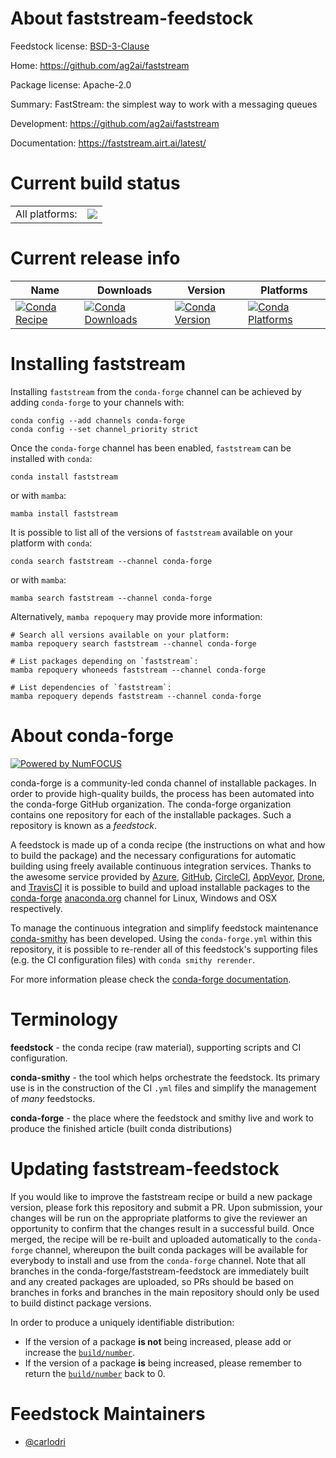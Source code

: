 About faststream-feedstock
==========================

Feedstock license: [BSD-3-Clause](https://github.com/conda-forge/faststream-feedstock/blob/main/LICENSE.txt)

Home: https://github.com/ag2ai/faststream

Package license: Apache-2.0

Summary: FastStream: the simplest way to work with a messaging queues

Development: https://github.com/ag2ai/faststream

Documentation: https://faststream.airt.ai/latest/

Current build status
====================


<table><tr><td>All platforms:</td>
    <td>
      <a href="https://dev.azure.com/conda-forge/feedstock-builds/_build/latest?definitionId=22372&branchName=main">
        <img src="https://dev.azure.com/conda-forge/feedstock-builds/_apis/build/status/faststream-feedstock?branchName=main">
      </a>
    </td>
  </tr>
</table>

Current release info
====================

| Name | Downloads | Version | Platforms |
| --- | --- | --- | --- |
| [![Conda Recipe](https://img.shields.io/badge/recipe-faststream-green.svg)](https://anaconda.org/conda-forge/faststream) | [![Conda Downloads](https://img.shields.io/conda/dn/conda-forge/faststream.svg)](https://anaconda.org/conda-forge/faststream) | [![Conda Version](https://img.shields.io/conda/vn/conda-forge/faststream.svg)](https://anaconda.org/conda-forge/faststream) | [![Conda Platforms](https://img.shields.io/conda/pn/conda-forge/faststream.svg)](https://anaconda.org/conda-forge/faststream) |

Installing faststream
=====================

Installing `faststream` from the `conda-forge` channel can be achieved by adding `conda-forge` to your channels with:

```
conda config --add channels conda-forge
conda config --set channel_priority strict
```

Once the `conda-forge` channel has been enabled, `faststream` can be installed with `conda`:

```
conda install faststream
```

or with `mamba`:

```
mamba install faststream
```

It is possible to list all of the versions of `faststream` available on your platform with `conda`:

```
conda search faststream --channel conda-forge
```

or with `mamba`:

```
mamba search faststream --channel conda-forge
```

Alternatively, `mamba repoquery` may provide more information:

```
# Search all versions available on your platform:
mamba repoquery search faststream --channel conda-forge

# List packages depending on `faststream`:
mamba repoquery whoneeds faststream --channel conda-forge

# List dependencies of `faststream`:
mamba repoquery depends faststream --channel conda-forge
```


About conda-forge
=================

[![Powered by
NumFOCUS](https://img.shields.io/badge/powered%20by-NumFOCUS-orange.svg?style=flat&colorA=E1523D&colorB=007D8A)](https://numfocus.org)

conda-forge is a community-led conda channel of installable packages.
In order to provide high-quality builds, the process has been automated into the
conda-forge GitHub organization. The conda-forge organization contains one repository
for each of the installable packages. Such a repository is known as a *feedstock*.

A feedstock is made up of a conda recipe (the instructions on what and how to build
the package) and the necessary configurations for automatic building using freely
available continuous integration services. Thanks to the awesome service provided by
[Azure](https://azure.microsoft.com/en-us/services/devops/), [GitHub](https://github.com/),
[CircleCI](https://circleci.com/), [AppVeyor](https://www.appveyor.com/),
[Drone](https://cloud.drone.io/welcome), and [TravisCI](https://travis-ci.com/)
it is possible to build and upload installable packages to the
[conda-forge](https://anaconda.org/conda-forge) [anaconda.org](https://anaconda.org/)
channel for Linux, Windows and OSX respectively.

To manage the continuous integration and simplify feedstock maintenance
[conda-smithy](https://github.com/conda-forge/conda-smithy) has been developed.
Using the ``conda-forge.yml`` within this repository, it is possible to re-render all of
this feedstock's supporting files (e.g. the CI configuration files) with ``conda smithy rerender``.

For more information please check the [conda-forge documentation](https://conda-forge.org/docs/).

Terminology
===========

**feedstock** - the conda recipe (raw material), supporting scripts and CI configuration.

**conda-smithy** - the tool which helps orchestrate the feedstock.
                   Its primary use is in the construction of the CI ``.yml`` files
                   and simplify the management of *many* feedstocks.

**conda-forge** - the place where the feedstock and smithy live and work to
                  produce the finished article (built conda distributions)


Updating faststream-feedstock
=============================

If you would like to improve the faststream recipe or build a new
package version, please fork this repository and submit a PR. Upon submission,
your changes will be run on the appropriate platforms to give the reviewer an
opportunity to confirm that the changes result in a successful build. Once
merged, the recipe will be re-built and uploaded automatically to the
`conda-forge` channel, whereupon the built conda packages will be available for
everybody to install and use from the `conda-forge` channel.
Note that all branches in the conda-forge/faststream-feedstock are
immediately built and any created packages are uploaded, so PRs should be based
on branches in forks and branches in the main repository should only be used to
build distinct package versions.

In order to produce a uniquely identifiable distribution:
 * If the version of a package **is not** being increased, please add or increase
   the [``build/number``](https://docs.conda.io/projects/conda-build/en/latest/resources/define-metadata.html#build-number-and-string).
 * If the version of a package **is** being increased, please remember to return
   the [``build/number``](https://docs.conda.io/projects/conda-build/en/latest/resources/define-metadata.html#build-number-and-string)
   back to 0.

Feedstock Maintainers
=====================

* [@carlodri](https://github.com/carlodri/)

